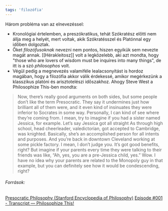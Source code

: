```yaml
---
tags: 'filozófia'
---
```

Három probléma van az elnevezéssel:
- Kronológiai értelemben, a preszókratikus, tehát Szókratész előtti nem állja meg a helyét, mert voltak, akik Szókratésszel és Platónnal egy időben dolgoztak.
- Őket *filozófusoknak* nevezni nem pontos, hiszen egyikük sem nevezte magát annak. [[Hérakleitosz]] volt a legközelebb, aki azt mondta, hogy "those who are lovers of wisdom must be inquires into many things", de itt is a szó *philosophos* volt.
- Végül pedig a megnevezés valamiféle lealacsonyítást is hordoz magában, hogy a filozófia akkor válik érdekessé, amikor megérkezünk a klasszikus platóni és arisztotelészi időszakhoz. Ahogy Steve West a Philosophize This-ben mondta:
> Now, there’s really good arguments on both sides, but some people don’t like the term Presocratic. They say it undermines just how brilliant all of them were, and it even kind of insinuates they were inferior to Socrates in some way. Personally, I can kind of see where they’re coming from. I mean, try to imagine if you had a sister named Jessica, for example. Let’s say Jessica got all straight As through high school, head cheerleader, valedictorian, got accepted to Cambridge, was knighted. Basically, she’s an accomplished person for all intents and purposes. And you’re back in downtown Cleveland working at some pickle factory. I mean, I don’t judge you. It’s got good benefits, right? But imagine if your parents every time they were talking to their friends was like, “Ah, yes, you are a pre-Jessica child, yes.” Wow. I have no idea why your parents are related to the Monopoly guy in that example, but you can definitely see how it would be condescending, right?

###### *Források:*
[Presocratic Philosophy (Stanford Encyclopedia of Philosophy)](https://plato.stanford.edu/entries/presocratics/)
[Episode #001 - Transcript — Philosophize This!](https://www.philosophizethis.org/transcript/episode-001-transcript)
